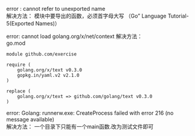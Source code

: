 

error :   cannot refer to unexported name  
解决方法： 模块中要导出的函数，必须首字母大写  （Go” Language Tutorial-5(Exported Names)）  


error:   cannot load golang.org/x/net/context
解决方法：   
go.mod  
```
module github.com/exercise

require (
    golang.org/x/text v0.3.0
    gopkg.in/yaml.v2 v2.1.0 
)

replace (
    golang.org/x/text => github.com/golang/text v0.3.0
)
```


error: Golang: runnerw.exe: CreateProcess failed with error 216 (no message available)  
解决方法： 一个目录下只能有一个main函数.改为测试文件即可  




